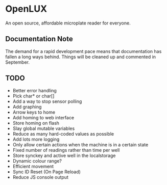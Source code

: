 # OpenLUX

An open source, affordable microplate reader for everyone.

## Documentation Note
The demand for a rapid development pace means that documentation has fallen a
long ways behind. Things will be cleaned up and commented in September.

## TODO
* Better error handling
* Pick char* or char[]
* Add a way to stop sensor polling
* Add graphing
* Arrow keys to home
* Add homing to web interface
* Store homing on flash
* Slay global mutable variables
* Reduce as many hard-coded values as possible
* Add lots more logging
* Only allow certain actions when the machine is in a certain state
* Fixed number of readings rather than time per well
* Store synckey and active well in the localstorage
* Dynamic colour range?
* Efficient movement
* Sync ID Reset (On Page Reload)
* Reduce JS console output
